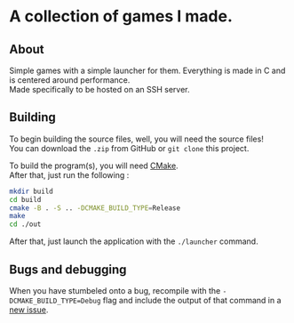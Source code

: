 # A collection of games I made.

## About

Simple games with a simple launcher for them. Everything is made in C and is centered around performance.  
Made specifically to be hosted on an SSH server.

## Building

To begin building the source files, well, you will need the source files!  
You can download the `.zip` from GitHub or `git clone` this project.

To build the program(s), you will need [CMake](https://cmake.org/).  
After that, just run the following :  

```bash
mkdir build
cd build
cmake -B . -S .. -DCMAKE_BUILD_TYPE=Release
make
cd ./out
```

After that, just launch the application with the `./launcher` command.  

## Bugs and debugging

When you have stumbeled onto a bug, recompile with the `-DCMAKE_BUILD_TYPE=Debug` flag and include the output of that command in a [new issue](https://github.com/wh4ky/games/issues/new).  
